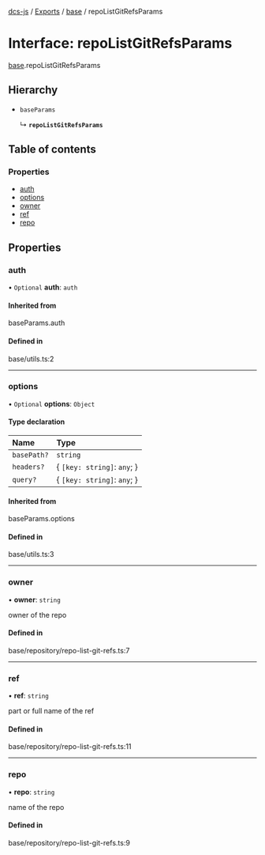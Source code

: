 [dcs-js](../README.md) / [Exports](../modules.md) / [base](../modules/base.md) / repoListGitRefsParams

# Interface: repoListGitRefsParams

[base](../modules/base.md).repoListGitRefsParams

## Hierarchy

- `baseParams`

  ↳ **`repoListGitRefsParams`**

## Table of contents

### Properties

- [auth](base.repoListGitRefsParams.md#auth)
- [options](base.repoListGitRefsParams.md#options)
- [owner](base.repoListGitRefsParams.md#owner)
- [ref](base.repoListGitRefsParams.md#ref)
- [repo](base.repoListGitRefsParams.md#repo)

## Properties

### <a id="auth" name="auth"></a> auth

• `Optional` **auth**: `auth`

#### Inherited from

baseParams.auth

#### Defined in

base/utils.ts:2

___

### <a id="options" name="options"></a> options

• `Optional` **options**: `Object`

#### Type declaration

| Name | Type |
| :------ | :------ |
| `basePath?` | `string` |
| `headers?` | { `[key: string]`: `any`;  } |
| `query?` | { `[key: string]`: `any`;  } |

#### Inherited from

baseParams.options

#### Defined in

base/utils.ts:3

___

### <a id="owner" name="owner"></a> owner

• **owner**: `string`

owner of the repo

#### Defined in

base/repository/repo-list-git-refs.ts:7

___

### <a id="ref" name="ref"></a> ref

• **ref**: `string`

part or full name of the ref

#### Defined in

base/repository/repo-list-git-refs.ts:11

___

### <a id="repo" name="repo"></a> repo

• **repo**: `string`

name of the repo

#### Defined in

base/repository/repo-list-git-refs.ts:9
